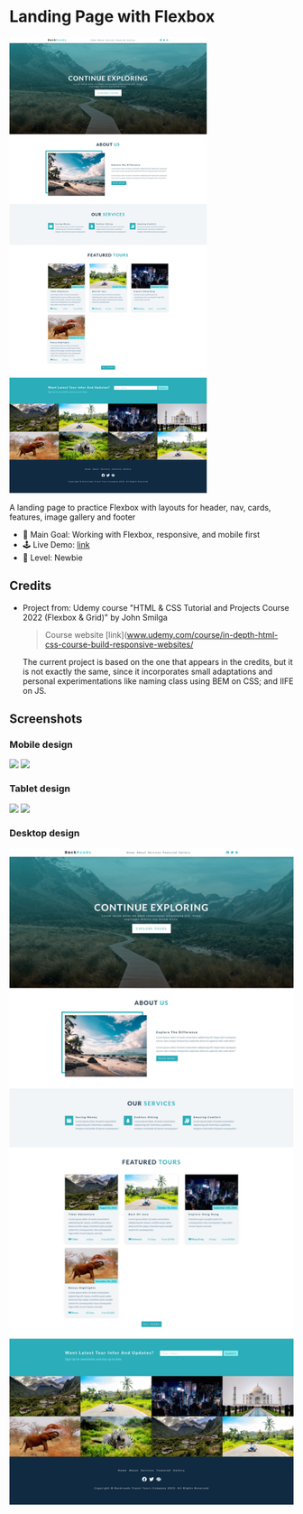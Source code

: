 # Landing Page with Flexbox

<img src="./data/screenshot_desktop.jpg" width="350">

A landing page to practice Flexbox with layouts for header, nav, cards, features, image gallery and footer

- 🎯 Main Goal: Working with Flexbox, responsive, and mobile first
- 🕹️ Live Demo: [link](https://orses.github.io/vanilla_javascript/landing_page_exploring/src/)
- 🔵 Level: Newbie

## Credits

- Project from: Udemy course "HTML & CSS Tutorial and Projects Course 2022 (Flexbox & Grid)" by John Smilga

  > Course website [link](www.udemy.com/course/in-depth-html-css-course-build-responsive-websites/

  The current project is based on the one that appears in the credits, but it is not exactly the same, since it incorporates small adaptations and personal experimentations like naming class using BEM on CSS; and IIFE on JS.

## Screenshots

### Mobile design

<img src="./data/screenshot_mobile_375.jpg" width="150">
<img src="./data/screenshot_mobile_375_active.jpg" width="150">

### Tablet design

<img src="./data/screenshot_tablet.jpg" width="150">
<img src="./data/screenshot_tablet_active.jpg" width="150">

### Desktop design

<img src="./data/screenshot_desktop.jpg" width="600">

